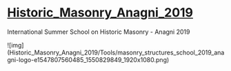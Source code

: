 # [Historic_Masonry_Anagni_2019](http://www.block.arch.ethz.ch/brg/teaching/historic-masonry-summer-school-anagni-2019)
International Summer School on Historic Masonry - Anagni 2019

![img] (Historic_Masonry_Anagni_2019/Tools/masonry_structures_school_2019_anagni-logo-e1547807560485_1550829849_1920x1080.png)
